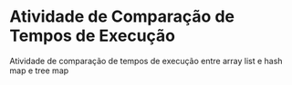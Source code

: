 # Atividade de Comparação de Tempos de Execução

Atividade de comparação de tempos de execução entre array list e hash map e tree map
